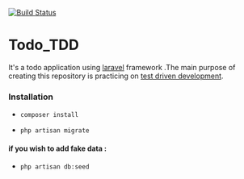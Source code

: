 
[![Build Status](https://travis-ci.org/abdelrahmanahmed/Todo_TDD.svg?branch=master)](https://travis-ci.org/abdelrahmanahmed/Todo_TDD)



# Todo_TDD
It's a todo application using [laravel](https://laravel.com/) framework .The main purpose of creating this repository is practicing on [test driven development](https://en.wikipedia.org/wiki/Test-driven_development).

### Installation 

-  ```composer install```
 
-  ```php artisan migrate```
 
 #### if you wish to add fake data :
-  ```php artisan db:seed```
 
  
